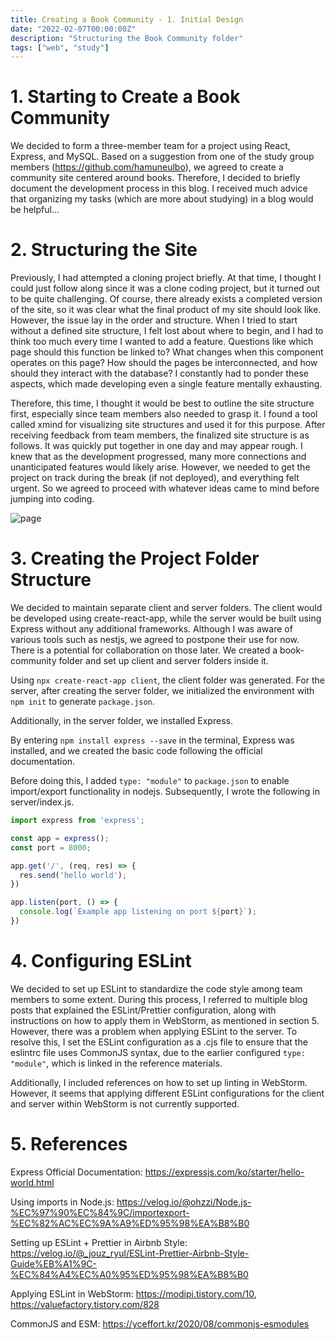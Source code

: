```yaml
---
title: Creating a Book Community - 1. Initial Design
date: "2022-02-07T00:00:00Z"
description: "Structuring the Book Community folder"
tags: ["web", "study"]
---
```


# 1. Starting to Create a Book Community

We decided to form a three-member team for a project using React, Express, and MySQL. Based on a suggestion from one of the study group members (https://github.com/hamuneulbo), we agreed to create a community site centered around books. Therefore, I decided to briefly document the development process in this blog. I received much advice that organizing my tasks (which are more about studying) in a blog would be helpful...

# 2. Structuring the Site

Previously, I had attempted a cloning project briefly. At that time, I thought I could just follow along since it was a clone coding project, but it turned out to be quite challenging. Of course, there already exists a completed version of the site, so it was clear what the final product of my site should look like. However, the issue lay in the order and structure. When I tried to start without a defined site structure, I felt lost about where to begin, and I had to think too much every time I wanted to add a feature. Questions like which page should this function be linked to? What changes when this component operates on this page? How should the pages be interconnected, and how should they interact with the database? I constantly had to ponder these aspects, which made developing even a single feature mentally exhausting.

Therefore, this time, I thought it would be best to outline the site structure first, especially since team members also needed to grasp it. I found a tool called xmind for visualizing site structures and used it for this purpose. After receiving feedback from team members, the finalized site structure is as follows. It was quickly put together in one day and may appear rough. I knew that as the development progressed, many more connections and unanticipated features would likely arise. However, we needed to get the project on track during the break (if not deployed), and everything felt urgent. So we agreed to proceed with whatever ideas came to mind before jumping into coding.

![page](./mindmap.png)

# 3. Creating the Project Folder Structure

We decided to maintain separate client and server folders. The client would be developed using create-react-app, while the server would be built using Express without any additional frameworks. Although I was aware of various tools such as nestjs, we agreed to postpone their use for now. There is a potential for collaboration on those later. We created a book-community folder and set up client and server folders inside it.

Using `npx create-react-app client`, the client folder was generated. For the server, after creating the server folder, we initialized the environment with `npm init` to generate `package.json`.

Additionally, in the server folder, we installed Express.

By entering `npm install express --save` in the terminal, Express was installed, and we created the basic code following the official documentation.

Before doing this, I added `type: "module"` to `package.json` to enable import/export functionality in nodejs. Subsequently, I wrote the following in server/index.js.

```js
import express from 'express';

const app = express();
const port = 8000;

app.get('/', (req, res) => {
  res.send('hello world');
})

app.listen(port, () => {
  console.log(`Example app listening on port ${port}`);
})
```

# 4. Configuring ESLint

We decided to set up ESLint to standardize the code style among team members to some extent. During this process, I referred to multiple blog posts that explained the ESLint/Prettier configuration, along with instructions on how to apply them in WebStorm, as mentioned in section 5. However, there was a problem when applying ESLint to the server. To resolve this, I set the ESLint configuration as a .cjs file to ensure that the eslintrc file uses CommonJS syntax, due to the earlier configured `type: "module"`, which is linked in the reference materials.

Additionally, I included references on how to set up linting in WebStorm. However, it seems that applying different ESLint configurations for the client and server within WebStorm is not currently supported.

# 5. References

Express Official Documentation: https://expressjs.com/ko/starter/hello-world.html

Using imports in Node.js: https://velog.io/@ohzzi/Node.js-%EC%97%90%EC%84%9C/importexport-%EC%82%AC%EC%9A%A9%ED%95%98%EA%B8%B0

Setting up ESLint + Prettier in Airbnb Style: https://velog.io/@_jouz_ryul/ESLint-Prettier-Airbnb-Style-Guide%EB%A1%9C-%EC%84%A4%EC%A0%95%ED%95%98%EA%B8%B0

Applying ESLint in WebStorm: https://modipi.tistory.com/10, https://valuefactory.tistory.com/828

CommonJS and ESM: https://yceffort.kr/2020/08/commonjs-esmodules
